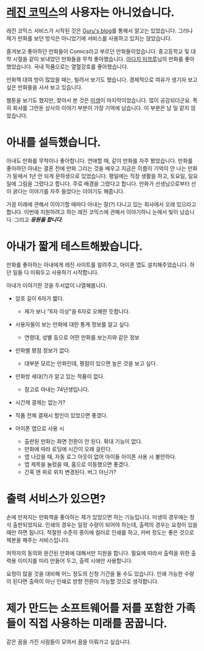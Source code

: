 # [레진 코믹스](http://www.lezhin.com)의 사용자는 아니었습니다.

레진 코믹스 서비스가 시작된 것은 [Guru's blog](http://xguru.net)를 통해서 알고는 있었습니다. 그러나 제가 만화를 보던 방식은 아니었기에 서비스를 사용하고 있지는 않았습니다. 

즐겨보고 좋아하던 만화들이 Comics라고 부르던 만화들이었습니다. 중고등학교 및 대학 시절을 같이 보내었던 만화들을 무척 좋아했습니다. [아다치 미쯔루](http://en.wikipedia.org/wiki/Mitsuru_Adachi)님의 만화를 좋아했었습니다. 국내 작품으로는 열혈강호를 좋아했습니다.

만화책 대여 방이 많았을 때는, 빌려서 보기도 했습니다. 경제적으로 여유가 생기자 보고 싶은 만화들을 사서 보고 있습니다.

웹툰을 보기도 했지만, 찾아서 본 것은 [미생](http://cartoon.media.daum.net/webtoon/view/miseng)이 마지막이었습니다. 많이 공감되더군요. 특히 회사를 그만둔 상사의 이야기 부분이 가장 기억에 남습니다. 이 부분은 남 일 같지 않았습니다.

# 아내를 설득했습니다.

아내도 만화를 무척이나 좋아합니다. 연애할 때, 같이 만화를 자주 봤었습니다. 만화를 좋아하던 아내는 결혼 전에 만화 그리는 것을 배우고 지금은 이름이 기억이 안 나는 만화가 밑에서 1년 안 되게 문하생으로 있었습니다. 평일에는 직장 생활을 하고, 토요일, 일요일에 그림을 그렸다고 합니다. 주로 배경을 그렸다고 합니다. 만화가 선생님으로부터 선이 굵다는 이야기를 자주 들었다는 이야기도 해줍니다.

가끔 미래에 관해서 이야기할 때마다 아내는 잘(?) 다니고 있는 회사에서 오래 있으라고 합니다. 이번에 지원하려고 하는 레진 코믹스에 관해서 이야기하니 눈에서 빛이 났습니다. 그리고 ***응원을 합니다.***

# 아내가 짧게 테스트해봤습니다.

만화를 좋아하는 아내에게 레진 사이트를 알려주고, 아이폰 앱도 설치해주었습니다. 하던 일들 다 미뤄두고 사용하기 시작합니다.

아내가 이야기한 것을 두서없이 나열해봅니다.

 * 암호 길이 6자가 짧다.
    * 제가 보니 "6자 이상"을 6자로 오해한 듯합니다.
 * 사용자들이 보는 만화에 대한 통계 정보를 알고 싶다.
    * 연령대, 성별 등으로 어떤 만화를 보는지와 같은 정보
 * 만화별 평점 정보가 없다.
    * 대부분 모르는 만화인데, 평점이 있으면 높은 것을 보고 싶다.
 * 만화방 세대(?)가 알고 있는 작품이 없다.
    * 참고로 아내는 74년생입니다.
 * 시간제 결제는 없는가?
 * 작품 전체 결재시 할인이 있었으면 좋겠다.

 * 아이폰 앱으로 사용 시
    * 출판된 만화는 화면 전환이 안 된다. 확대 기능이 없다.
    * 만화에 따라 로딩에 시간이 오래 걸린다.
    * 앱 나갔을 때, 자동 로그 아웃이 없어 아이들 아이폰 사용 시 불안하다.
    * 앱 제목을 눌렀을 때, 홈으로 이동했으면 좋겠다.
    * 간혹 맨 위로 위치 변경된다. 버그 아닌가?

# 출력 서비스가 있으면?

손에 만져지는 만화책을 좋아하는 제가 있었으면 하는 기능입니다. 미생의 경우에는 정식 출판되었지요. 인쇄의 경우는 일정 수량이 되어야 하는데, 출력의 경우는 요청이 있을 때만 하면 됩니다. 적절한 수준의 종이에 컬러로 인쇄를 하고, 커버 정도는 좋은 것으로 제본을 해주는 서비스입니다.

저작자의 동의와 완간된 만화에 대해서만 지원을 합니다. 필요에 따라서 출력을 위한 출력용 이미지를 미리 만들어 두고, 출력 시에만 사용합니다.

요청이 많을 것을 대비해 어느 정도의 신청 기간을 둘 수도 있습니다. 인쇄 가능한 수량이 된다면 출력이 아닌 인쇄로 방향 전환이 가능할 것으로 생각합니다.

# 제가 만드는 소프트웨어를 저를 포함한 가족들이 직접 사용하는 미래를 꿈꿉니다.

같은 꿈을 가진 사람들이 모여서 꿈을 이뤄가고 싶습니다.
